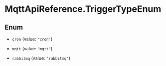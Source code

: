 # MqttApiReference.TriggerTypeEnum

## Enum


* `cron` (value: `"cron"`)

* `mqtt` (value: `"mqtt"`)

* `rabbitmq` (value: `"rabbitmq"`)



